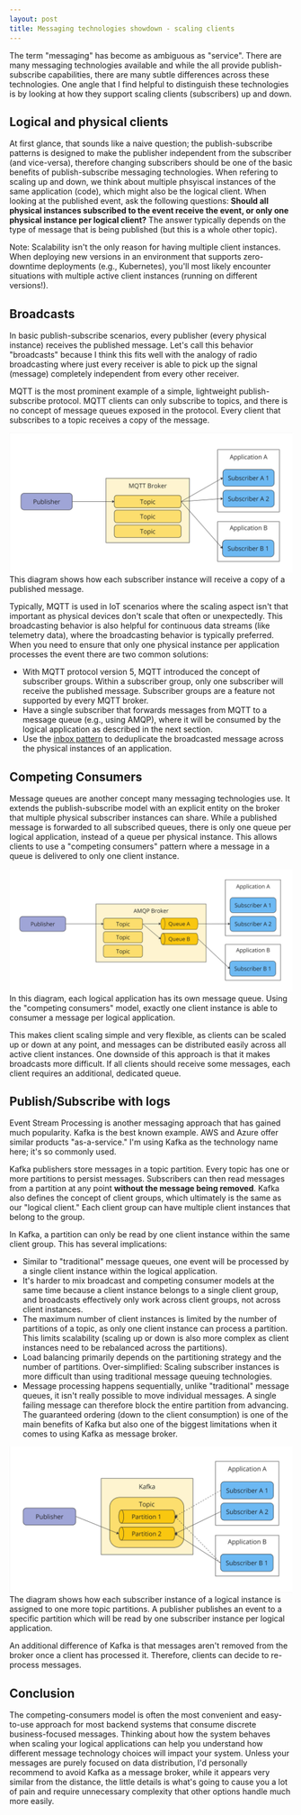 ```yaml
---
layout: post
title: Messaging technologies showdown - scaling clients
---
```


The term "messaging" has become as ambiguous as "service". There are many messaging technologies available and while the all provide publish-subscribe capabilities, there are many subtle differences across these technologies. One angle that I find helpful to distinguish these technologies is by looking at how they support scaling clients (subscribers) up and down.

## Logical and physical clients

At first glance, that sounds like a naive question; the publish-subscribe patterns is designed to make the publisher independent from the subscriber (and vice-versa), therefore changing subscribers should be one of the basic benefits of publish-subscribe messaging technologies. When refering to scaling up and down, we think about multiple phsyiscal instances of the same application (code), which might also be the logical client. When looking at the published event, ask the following questions: **Should all physical instances subscribed to the event receive the event, or only one physical instance per logical client?** The answer typically depends on the type of message that is being published (but this is a whole other topic).

Note: Scalability isn't the only reason for having multiple client instances. When deploying new versions in an environment that supports zero-downtime deployments (e.g., Kubernetes), you'll most likely encounter situations with multiple active client instances (running on different versions!).

## Broadcasts

In basic publish-subscribe scenarios, every publisher (every physical instance) receives the published message. Let's call this behavior "broadcasts" because I think this fits well with the analogy of radio broadcasting where just every receiver is able to pick up the signal (message) completely independent from every other receiver.

MQTT is the most prominent example of a simple, lightweight publish-subscribe protocol. MQTT clients can only subscribe to topics, and there is no concept of message queues exposed in the protocol. Every client that subscribes to a topic receives a copy of the message.

![](/assets/mqtt-clients.jpg)
This diagram shows how each subscriber instance will receive a copy of a published message.

Typically, MQTT is used in IoT scenarios where the scaling aspect isn't that important as physical devices don't scale that often or unexpectedly. This broadcasting behavior is also helpful for continuous data streams (like telemetry data), where the broadcasting behavior is typically preferred. When you need to ensure that only one physical instance per application processes the event there are two common solutions:
* With MQTT protocol version 5, MQTT introduced the concept of subscriber groups. Within a subscriber group, only one subscriber will receive the published message. Subscriber groups are a feature not supported by every MQTT broker.
* Have a single subscriber that forwards messages from MQTT to a message queue (e.g., using AMQP), where it will be consumed by the logical application as described in the next section.
* Use the [inbox pattern](https://en.wikipedia.org/wiki/Inbox_and_outbox_pattern) to deduplicate the broadcasted message across the physical instances of an application.

## Competing Consumers

Message queues are another concept many messaging technologies use. It extends the publish-subscribe model with an explicit entity on the broker that multiple physical subscriber instances can share. While a published message is forwarded to all subscribed queues, there is only one queue per logical application, instead of a queue per physical instance. This allows clients to use a "competing consumers" pattern where a message in a queue is delivered to only one client instance. 


![](/assets/amqp-clients.jpg)
In this diagram, each logical application has its own message queue. Using the "competing consumers" model, exactly one client instance is able to consumer a message per logical application.

This makes client scaling simple and very flexible, as clients can be scaled up or down at any point, and messages can be distributed easily across all active client instances. One downside of this approach is that it makes broadcasts more difficult. If all clients should receive some messages, each client requires an additional, dedicated queue.

## Publish/Subscribe with logs

Event Stream Processing is another messaging approach that has gained much popularity. Kafka is the best known example. AWS and Azure offer similar products "as-a-service." I'm using Kafka as the technology name here; it's so commonly used.

Kafka publishers store messages in a topic partition. Every topic has one or more partitions to persist messages. Subscribers can then read messages from a partition at any point **without the message being removed**. Kafka also defines the concept of client groups, which ultimately is the same as our "logical client." Each client group can have multiple client instances that belong to the group.

In Kafka, a partition can only be read by one client instance within the same client group. This has several implications:

* Similar to "traditional" message queues, one event will be processed by a single client instance within the logical application.
* It's harder to mix broadcast and competing consumer models at the same time because a client instance belongs to a single client group, and broadcasts effectively only work across client groups, not across client instances.
* The maximum number of client instances is limited by the number of partitions of a topic, as only one client instance can process a partition. This limits scalability (scaling up or down is also more complex as client instances need to be rebalanced across the partitions).
* Load balancing primarily depends on the partitioning strategy and the number of partitions. Over-simplified: Scaling subscriber instances is more difficult than using traditional message queuing technologies.
* Message processing happens sequentially, unlike "traditional" message queues, it isn't really possible to move individual messages. A single failing message can therefore block the entire partition from advancing. The guaranteed ordering (down to the client consumption) is one of the main benefits of Kafka but also one of the biggest limitations when it comes to using Kafka as message broker.

![](/assets/kafka-clients.jpg)
The diagram shows how each subscriber instance of a logical instance is assigned to one more topic partitions. A publisher publishes an event to a specific partition which will be read by one subscriber instance per logical application.

An additional difference of Kafka is that messages aren't removed from the broker once a client has processed it. Therefore, clients can decide to re-process messages.

## Conclusion

The competing-consumers model is often the most convenient and easy-to-use approach for most backend systems that consume discrete business-focused messages. Thinking about how the system behaves when scaling your logical applications can help you understand how different message technology choices will impact your system. Unless your messages are purely focused on data distribution, I'd personally recommend to avoid Kafka as a message broker, while it appears very similar from the distance, the little details is what's going to cause you a lot of pain and require unnecessary complexity that other options handle much more easily.
